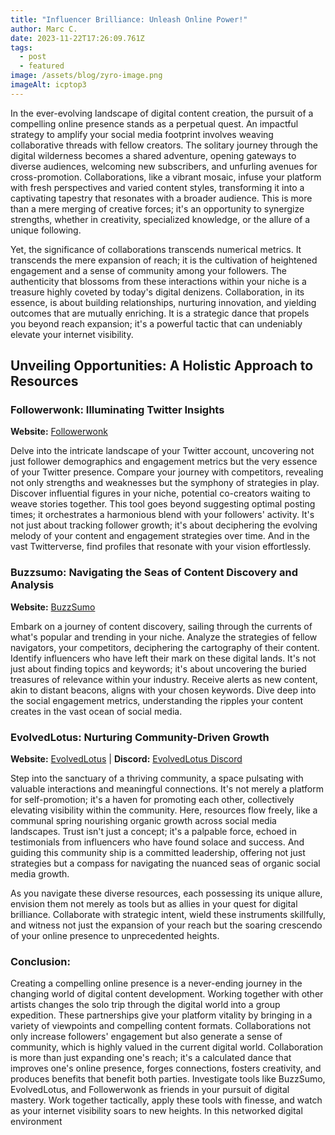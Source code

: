 ```yaml
---
title: "Influencer Brilliance: Unleash Online Power!"
author: Marc C.
date: 2023-11-22T17:26:09.761Z
tags:
  - post
  - featured
image: /assets/blog/zyro-image.png
imageAlt: icptop3
---
```

In the ever-evolving landscape of digital content creation, the pursuit of a compelling online presence stands as a perpetual quest. An impactful strategy to amplify your social media footprint involves weaving collaborative threads with fellow creators. The solitary journey through the digital wilderness becomes a shared adventure, opening gateways to diverse audiences, welcoming new subscribers, and unfurling avenues for cross-promotion. Collaborations, like a vibrant mosaic, infuse your platform with fresh perspectives and varied content styles, transforming it into a captivating tapestry that resonates with a broader audience. This is more than a mere merging of creative forces; it's an opportunity to synergize strengths, whether in creativity, specialized knowledge, or the allure of a unique following.

Yet, the significance of collaborations transcends numerical metrics. It transcends the mere expansion of reach; it is the cultivation of heightened engagement and a sense of community among your followers. The authenticity that blossoms from these interactions within your niche is a treasure highly coveted by today's digital denizens. Collaboration, in its essence, is about building relationships, nurturing innovation, and yielding outcomes that are mutually enriching. It is a strategic dance that propels you beyond reach expansion; it's a powerful tactic that can undeniably elevate your internet visibility.

## Unveiling Opportunities: A Holistic Approach to Resources

### Followerwonk: Illuminating Twitter Insights

**Website:** [Followerwonk](https://followerwonk.com)

Delve into the intricate landscape of your Twitter account, uncovering not just follower demographics and engagement metrics but the very essence of your Twitter presence. Compare your journey with competitors, revealing not only strengths and weaknesses but the symphony of strategies in play. Discover influential figures in your niche, potential co-creators waiting to weave stories together. This tool goes beyond suggesting optimal posting times; it orchestrates a harmonious blend with your followers' activity. It's not just about tracking follower growth; it's about deciphering the evolving melody of your content and engagement strategies over time. And in the vast Twitterverse, find profiles that resonate with your vision effortlessly.

### Buzzsumo: Navigating the Seas of Content Discovery and Analysis

**Website:** [BuzzSumo](https://buzzsumo.com/)

Embark on a journey of content discovery, sailing through the currents of what's popular and trending in your niche. Analyze the strategies of fellow navigators, your competitors, deciphering the cartography of their content. Identify influencers who have left their mark on these digital lands. It's not just about finding topics and keywords; it's about uncovering the buried treasures of relevance within your industry. Receive alerts as new content, akin to distant beacons, aligns with your chosen keywords. Dive deep into the social engagement metrics, understanding the ripples your content creates in the vast ocean of social media.

### EvolvedLotus: Nurturing Community-Driven Growth

**Website:** [EvolvedLotus](https://www.evolvedlotus.com) | **Discord:** [EvolvedLotus Discord](https://discord.gg/fHAexMYhCX)

Step into the sanctuary of a thriving community, a space pulsating with valuable interactions and meaningful connections. It's not merely a platform for self-promotion; it's a haven for promoting each other, collectively elevating visibility within the community. Here, resources flow freely, like a communal spring nourishing organic growth across social media landscapes. Trust isn't just a concept; it's a palpable force, echoed in testimonials from influencers who have found solace and success. And guiding this community ship is a committed leadership, offering not just strategies but a compass for navigating the nuanced seas of organic social media growth.

As you navigate these diverse resources, each possessing its unique allure, envision them not merely as tools but as allies in your quest for digital brilliance. Collaborate with strategic intent, wield these instruments skillfully, and witness not just the expansion of your reach but the soaring crescendo of your online presence to unprecedented heights.

### Conclusion:

Creating a compelling online presence is a never-ending journey in the changing world of digital content development. Working together with other artists changes the solo trip through the digital world into a group expedition. These partnerships give your platform vitality by bringing in a variety of viewpoints and compelling content formats. Collaborations not only increase followers' engagement but also generate a sense of community, which is highly valued in the current digital world. Collaboration is more than just expanding one's reach; it's a calculated dance that improves one's online presence, forges connections, fosters creativity, and produces benefits that benefit both parties. Investigate tools like BuzzSumo, EvolvedLotus, and Followerwonk as friends in your pursuit of digital mastery. Work together tactically, apply these tools with finesse, and watch as your internet visibility soars to new heights. In this networked digital environment